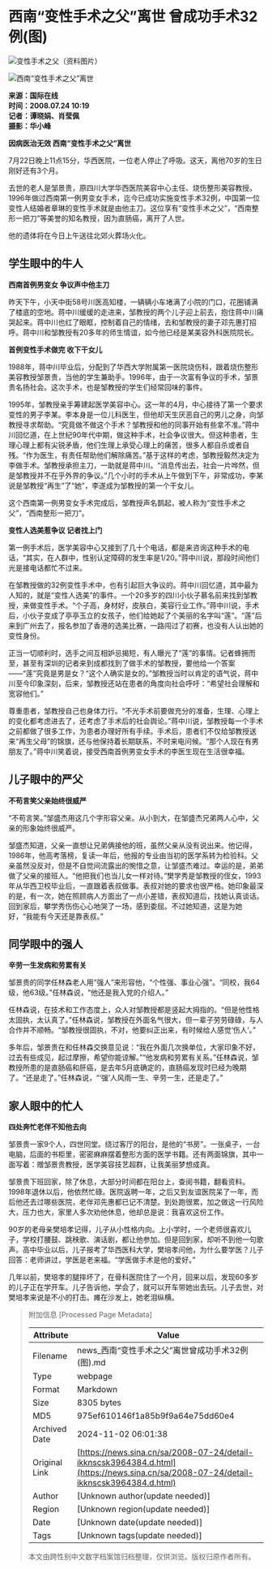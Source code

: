 # 西南“变性手术之父”离世 曾成功手术32例(图)

![变性手术之父（资料图片）](//www.sinaimg.cn/dy/s/2008-07-24/d25d0d2731b683c0cd1747630db6abbf.jpg)

![西南“变性手术之父”离世](//www.sinaimg.cn/dy/s/2008-07-24/ce4d9a88804a6e0ca2502fc7ecd95ff4.jpg)

**来源：国际在线**  
**时间：2008.07.24 10:19**  
**记者：谭晓娟、肖莹佩**  
**摄影：华小峰**

**因病医治无效 西南“变性手术之父”离世**

7月22日晚上11点15分，华西医院，一位老人停止了呼吸。这天，离他70岁的生日刚好还有3个月。

去世的老人是邹景贵，原四川大学华西医院美容中心主任、烧伤整形美容教授。1996年做过西南第一例男变女手术，迄今已成功实施变性手术32例，中国第一位变性人结婚者章琳的变性手术就是由他主刀。这位享有“变性手术之父”，“西南整形一把刀”等美誉的知名教授，因为直肠癌，离开了人世。

他的遗体将在今日上午送往北郊火葬场火化。

## 学生眼中的牛人

**西南首例男变女 争议声中他主刀**

昨天下午，小天中街58号川医高知楼，一辆辆小车堵满了小院的门口，花圈铺满了楼底的空地。蒋中川缓缓的走进来，邹教授的两个儿子迎上前去，抱住蒋中川痛哭起来。蒋中川也红了眼眶，控制着自己的情绪，去和邹教授的妻子邓先惠打招呼。蒋中川和邹教授有20多年的师生情谊，如今他已经是某美容外科医院院长。

**首例变性手术做完 收下干女儿**

1988年，蒋中川毕业后，分配到了华西大学附属第一医院烧伤科，跟着烧伤整形美容教授邹景贵，当他的学生兼助手。1996年，由于一次富有争议的手术，邹景贵名扬社会。这次手术，也是邹教授的学生们经常回味的事件。

1995年，邹教授亲手筹建起医学美容中心。这一年的4月，中心接待了第一个要求变性的男子李某。李本身是一位儿科医生，但他却天生厌恶自己的男儿之身，向邹教授寻求帮助。“究竟做不做这个手术？邹教授和他的同事开始有些拿不准。”蒋中川回忆道，在上世纪90年代中期，做这种手术，社会争议很大。但这种患者，生理心理上都有尖锐矛盾，他们生理上承受心理上的痛苦，很多人都自杀或者自残。“作为医生，有责任帮助他们解除痛苦。”基于这样的考虑，邹教授毅然决定为李做手术。邹教授承担主刀，一助就是蒋中川。“消息传出去，社会一片哗然，但是邹教授并不在乎外界的争议。”几个小时的手术从上午做到下午，非常成功，李某说是邹教授“再生”了“她”，李遂成为邹教授的第一个干女儿。

这个西南第一例男变女手术完成后，邹教授声名鹊起，被人称为“变性手术之父”，“西南整形一把刀”。

**变性人选美惹争议 记者找上门**

第一例手术后，医学美容中心又接到了几十个电话，都是来咨询这种手术的电话，“其实，在人群中，性别认定障碍的发生率是1/20。”蒋中川说，那段时间他们光是接电话都忙不过来。

在邹教授做的32例变性手术中，也有引起巨大争议的。蒋中川回忆道，其中最为人知的，就是“变性人选美”的事件。一个20多岁的四川小伙子慕名前来找到邹教授，来做变性手术。“个子高，身材好，皮肤白，美容行业工作。”蒋中川说，手术后，小伙子变成了亭亭玉立的女孩子，他们给她起了个美丽的名字叫“莲”。“莲”后来到广州去了，报名参加了香港的选美比赛，一路闯过了初赛，也没有人认出她的变性身份。

正当一切顺利时，选手之间互相妒忌揭短，有人曝光了“莲”的事情。记者蜂拥而至，甚至有深圳的记者来到成都找到了做手术的邹教授，要他给一个答案——“莲”究竟是男是女？“这个人确实是女的。”邹教授当时以肯定的语气说，蒋中川至今印象深刻，后来，邹教授还站在患者的角度向社会呼吁：“希望社会理解和宽容他们。”

尊重患者，邹教授自己也身体力行。“不光手术前要做充分的准备，生理、心理上的变化都考虑进去了，还考虑了手术后的社会舆论。”蒋中川说，邹教授每一个手术之前都做了很多工作，为患者办理好所有手续。手术后，患者们不仅给邹教授送来“再生父母”的锦旗，还与他保持着长期联系，不时来电问候。“那个人现在有男朋友了。”蒋中川笑着说，接受西南首例男变女手术的李医生现在生活很幸福。

## 儿子眼中的严父

**不苟言笑父亲始终很威严**

“不苟言笑。”邹盛杰用这几个字形容父亲。从小到大，在邹盛杰兄弟两人心中，父亲的形象始终很威严。

邹盛杰知道，父亲一直想让兄弟俩接他的班，虽然父亲从没有说出来。他记得，1986年，他高考落榜，复读一年后，他报的专业由当初的医学系转为检验科。父亲虽然没反对，但是不自觉间流露出的惋惜之意，让邹盛杰难过。幸运的是，弟弟做了父亲的接班人。“他把我们也当儿女一样对待。”樊学秀是邹教授的侄女，1993年从华西卫校毕业后，一直跟着表叔做事。表叔对她的要求也很严格。她印象最深的是，有一次，她在照顾病人方面出了一点小差错，表叔知道后，找她认真谈话。回到家后，攀学秀伤伤心心地哭了一场，感到委屈。不过她知道，这是为她好，“我能有今天还是靠表叔。”

## 同学眼中的强人

**辛劳一生发病和劳累有关**

邹景贵的同学任林森老人用“强人”来形容他，“个性强、事业心强”。“同校，我64级，他63级。”任林森说，“他还是我入党的介绍人。”

任林森说，在技术和工作态度上，众人对邹教授都是竖起大拇指的。“但是他性格太固执，太认真了。”任林森说，邹教授在外面名气很大，但一辈子劳劳碌碌，与人合作并不顺畅。“邹教授很固执，不对，他要纠正出来，有时候给人感觉‘伤人’。”

多年后，邹景贵在和任林森交换意见说：“我在外面几次换单位，大家印象不好，过去有些成见，起过摩擦，希望你能谅解。”“他发病和劳累有关系。”任林森说，邹教授所患的是直肠癌和肝癌，是去年5月底确定的，直肠癌发现时已经为晚期了。“还是走了。”任林森说，“‘强’人风雨一生、辛劳一生，还是走了。”

## 家人眼中的忙人

**四处奔忙老伴不知他去向**

邹景贵一家9个人，四世同堂。绕过客厅的阳台，是他的“书房”。一张桌子，一台电脑，后面的书柜里，密密麻麻摆着整形方面的医学书籍。还有两面锦旗，其中一面写着：赠邹景贵教授，医学美容技艺超群，让我美丽梦想成真。

邹景贵下班回家，除了休息，大部分时间都在阳台上，查阅书籍，翻看资料。1998年退休以后，他依然忙碌。医院返聘一年，之后又到友谊医院呆了一年，而后他还去过哪些医院，老伴邓先惠都已记不清楚。到处跑很累，加之做这一行风险大，压力也大，家里人多次劝他休息，他却总是说：我喜欢这份工作。

90岁的老母亲樊培孝记得，儿子从小性格内向。上小学时，一个老师很喜欢儿子，学校打腰鼓、跳秧歌、演话剧，都让他参加。但是回到家，却听不到他一句歌声。高中毕业以后，儿子报考了华西医科大学，樊培孝问他，为什么要学医？儿子回答：老师讲过，学医是老来福。“学医做手术是他的爱好。”

几年以前，樊培孝的腿摔坏了，在骨科医院住了一个月，回来以后，发现60多岁的儿子正在学开车。儿子告诉他，学会了，就可以开车带她出去玩。儿子去世，对樊培孝来说是不小的打击。瘫在沙发上，她老泪纵横。

> 附加信息 [Processed Page Metadata]
>
> | Attribute       | Value                                  |
> |-----------------|----------------------------------------|
> | Filename        | news_西南“变性手术之父”离世曾成功手术32例(图).md                             |
> | Type            | webpage                                 |
> | Format          | Markdown                               |
> | Size            | 8305 bytes                           |
> | MD5             | 975ef610146f1a85b9f9a64e75dd60e4                                  |
> | Archived Date   | 2024-11-02 06:01:38                             |
> | Original Link   | [https://news.sina.cn/sa/2008-07-24/detail-ikknscsk3964384.d.html](https://news.sina.cn/sa/2008-07-24/detail-ikknscsk3964384.d.html)                         |
> | Author          | [Unknown author(update needed)]                              |
> | Region          | [Unknown region(update needed)]                              |
> | Date            | [Unknown date(update needed)]                                 |
> | Tags            | [Unknown tags(update needed)]                                 |
>
> 本文由跨性别中文数字档案馆归档整理，仅供浏览。版权归原作者所有。
>